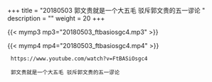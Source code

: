 +++
title = "20180503  郭文贵就是一个大五毛 驳斥郭文贵的五一谬论 "
description = ""
weight = 20
+++

{{< mymp3 mp3="20180503_ftbasiosgc4.mp3" >}}

{{< mymp4 mp4="20180503_ftbasiosgc4.mp4" >}}

     https://www.youtube.com/watch?v=FtBASiOsgc4 
     
     郭文贵就是一个大五毛 驳斥郭文贵的五一谬论 
